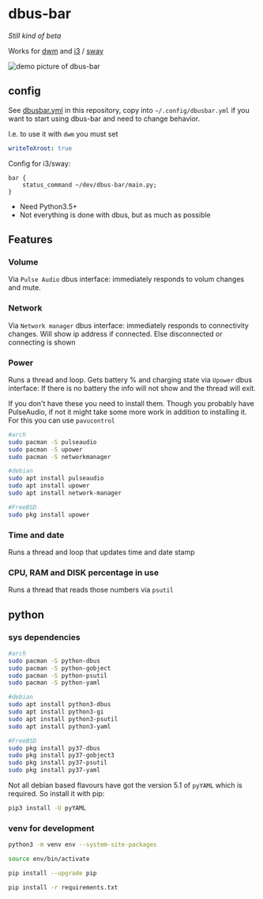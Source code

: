 # dbus-bar

*Still kind of beta*  

Works for [dwm](https://dwm.suckless.org/) and [i3](https://i3wm.org/) / [sway](https://swaywm.org/)

![demo picture of dbus-bar](https://storage.googleapis.com/atle-static/pics/dbusbar-v.0.2.jpg)

## config
See [dbusbar.yml](https://github.com/atlemagnussen/dbus-bar/blob/master/dbusbar.yml) in this repository, copy into `~/.config/dbusbar.yml` if you want to start using dbus-bar and need to change behavior.  

I.e. to use it with `dwm` you must set
```yaml
writeToXroot: true
```

Config for i3/sway:
```
bar {
    status_command ~/dev/dbus-bar/main.py;
}
```

- Need Python3.5+
- Not everything is done with dbus, but as much as possible

## Features
### Volume
Via `Pulse Audio` dbus interface: immediately responds to volum changes and mute.

### Network
Via `Network manager` dbus interface: immediately responds to connectivity changes. Will show ip address if connected. Else disconnected or connecting is shown

### Power
Runs a thread and loop. Gets battery % and charging state via `Upower` dbus interface: If there is no battery the info will not show and the thread will exit.

If you don't have these you need to install them. Though you probably have PulseAudio, if not it might take some more work in addition to installing it. For this you can use `pavucontrol`

```sh
#arch
sudo pacman -S pulseaudio
sudo pacman -S upower
sudo pacman -S networkmanager

#debian
sudo apt install pulseaudio
sudo apt install upower
sudo apt install network-manager

#FreeBSD
sudo pkg install upower
```

### Time and date
Runs a thread and loop that updates time and date stamp

### CPU, RAM and DISK percentage in use
Runs a thread that reads those numbers via `psutil`

## python

### sys dependencies
```sh
#arch
sudo pacman -S python-dbus
sudo pacman -S python-gobject
sudo pacman -S python-psutil
sudo pacman -S python-yaml

#debian
sudo apt install python3-dbus
sudo apt install python3-gi
sudo apt install python3-psutil
sudo apt install python3-yaml

#FreeBSD
sudo pkg install py37-dbus
sudo pkg install py37-gobject3
sudo pkg install py37-psutil
sudo pkg install py37-yaml
```
Not all debian based flavours have got the version 5.1 of `pyYAML` which is required. So install it with pip:
```sh
pip3 install -U pyYAML
```

### venv for development
```sh
python3 -m venv env --system-site-packages

source env/bin/activate

pip install --upgrade pip

pip install -r requirements.txt
```
